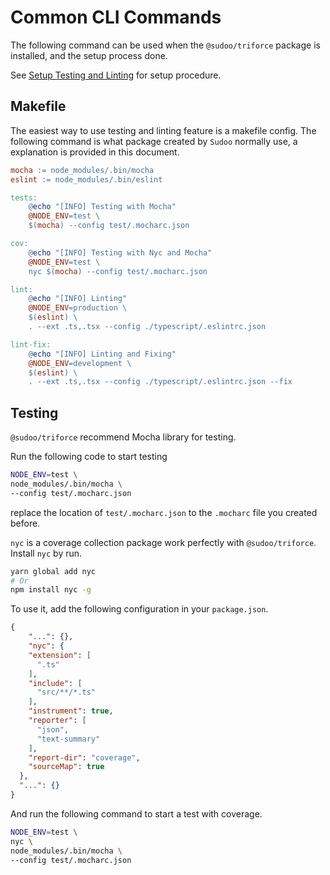 # Common CLI Commands

The following command can be used when the `@sudoo/triforce` package is installed, and the setup process done.

See [Setup Testing and Linting](/docs/setup.md) for setup procedure.

## Makefile

The easiest way to use testing and linting feature is a makefile config. The following command is what package created by `Sudoo` normally use, a explanation is provided in this document. 

```makefile
mocha := node_modules/.bin/mocha
eslint := node_modules/.bin/eslint

tests:
	@echo "[INFO] Testing with Mocha"
	@NODE_ENV=test \
    $(mocha) --config test/.mocharc.json

cov:
	@echo "[INFO] Testing with Nyc and Mocha"
	@NODE_ENV=test \
	nyc $(mocha) --config test/.mocharc.json

lint:
	@echo "[INFO] Linting"
	@NODE_ENV=production \
    $(eslint) \
    . --ext .ts,.tsx --config ./typescript/.eslintrc.json

lint-fix:
	@echo "[INFO] Linting and Fixing"
    @NODE_ENV=development \
	$(eslint) \
    . --ext .ts,.tsx --config ./typescript/.eslintrc.json --fix
```

## Testing

`@sudoo/triforce` recommend Mocha library for testing.

Run the following code to start testing

```sh
NODE_ENV=test \
node_modules/.bin/mocha \
--config test/.mocharc.json
```

replace the location of `test/.mocharc.json` to the `.mocharc` file you created before.

`nyc` is a coverage collection package work perfectly with `@sudoo/triforce`. Install `nyc` by run.

```sh
yarn global add nyc
# Or
npm install nyc -g
```

To use it, add the following configuration in your `package.json`.

```json
{
    "...": {},
    "nyc": {
    "extension": [
      ".ts"
    ],
    "include": [
      "src/**/*.ts"
    ],
    "instrument": true,
    "reporter": [
      "json",
      "text-summary"
    ],
    "report-dir": "coverage",
    "sourceMap": true
  },
  "...": {}
}
```

And run the following command to start a test with coverage.

```sh
NODE_ENV=test \
nyc \
node_modules/.bin/mocha \
--config test/.mocharc.json
```
